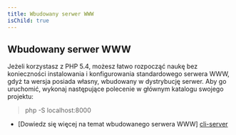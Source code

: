 ```yaml
---
title: Wbudowany serwer WWW
isChild: true
---
```


## Wbudowany serwer WWW

Jeżeli korzystasz z PHP 5.4, możesz łatwo rozpocząć naukę bez konieczności instalowania i konfigurowania standardowego
serwera WWW, gdyż ta wersja posiada własny, wbudowany w dystrybucję serwer. Aby go uruchomić, wykonaj następujące
polecenie w głównym katalogu swojego projektu:

 > php -S localhost:8000

* [Dowiedz się więcej na temat wbudowanego serwera WWW] [cli-server]

[cli-server]: http://www.php.net/manual/pl/features.commandline.webserver.php
